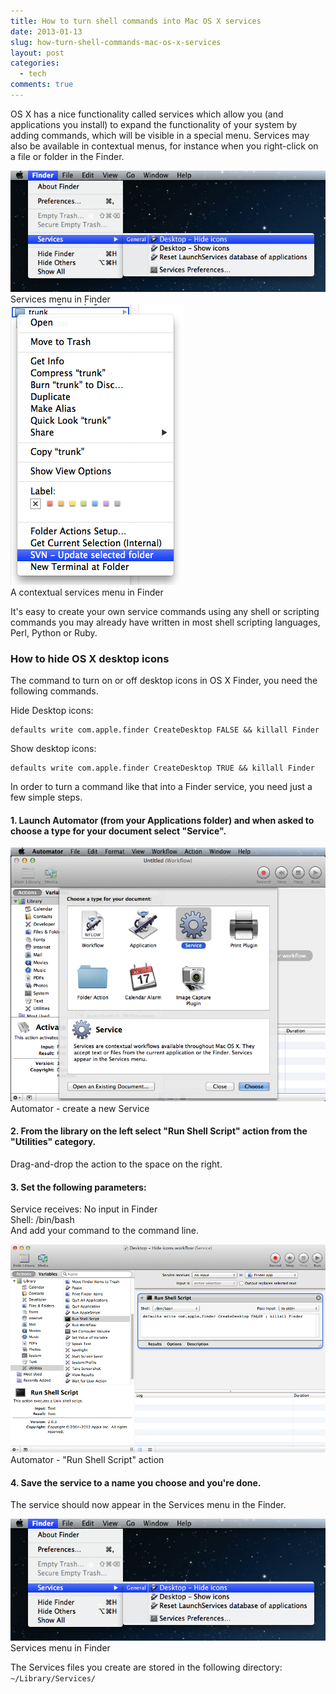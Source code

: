 ```yaml
---
title: How to turn shell commands into Mac OS X services
date: 2013-01-13
slug: how-turn-shell-commands-mac-os-x-services
layout: post
categories:
  - tech
comments: true
---
```


OS X has a nice functionality called services which allow you (and applications you install) to expand the functionality of your system by adding commands, which will be visible in a special menu. Services may also be available in contextual menus, for instance when you right-click on a file or folder in the Finder.

<div class="figure">
<img src="/images/illustrations/2013-01-13/services_menu.png">
<div class="legend">Services menu in Finder</div>
</div>

<!-- more -->

<div class="figure">
<img src="/images/illustrations/2013-01-13/services_context_menu.png">
<div class="legend">A contextual services menu in Finder</div>
</div>

It's easy to create your own service commands using any shell or scripting commands you may already have written in most shell scripting languages, Perl, Python or Ruby.

### How to hide OS X desktop icons 
The command to turn on or off desktop icons in OS X Finder, you need the following commands.

Hide Desktop icons:

    defaults write com.apple.finder CreateDesktop FALSE && killall Finder

Show desktop icons:

    defaults write com.apple.finder CreateDesktop TRUE && killall Finder

In order to turn a command like that into a Finder service, you need just a few simple steps.

#### 1. Launch Automator (from your Applications folder) and when asked to choose a type for your document select "Service".

<div class="figure">
<img src="/images/illustrations/2013-01-13/services_automator_create_service.png">
<div class="legend">Automator - create a new Service</div>
</div>

#### 2. From the library on the left select "Run Shell Script" action from the "Utilities" category. 
Drag-and-drop the action to the space on the right.

#### 3. Set the following parameters:
Service receives: No input in Finder <br />
Shell: /bin/bash <br />
And add your command to the command line.

<div class="figure">
<img src="/images/illustrations/2013-01-13/services_automator_service.png">
<div class="legend">Automator - "Run Shell Script" action</div>
</div>

#### 4. Save the service to a name you choose and you're done.
The service should now appear in the Services menu in the Finder.

<div class="figure">
<img src="/images/illustrations/2013-01-13/services_menu.png">
<div class="legend">Services menu in Finder</div>
</div>

The Services files you create are stored in the following directory: <br />
`~/Library/Services/`